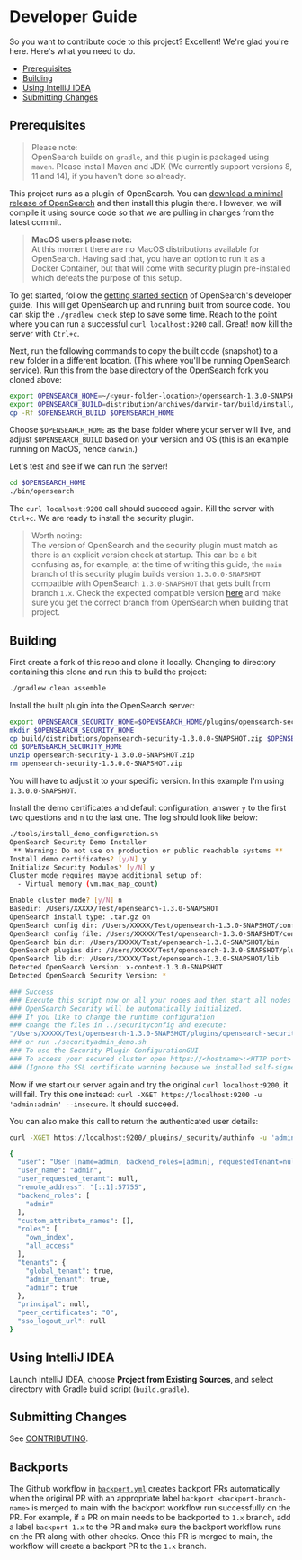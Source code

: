 # Developer Guide
So you want to contribute code to this project? Excellent! We're glad you're here. Here's what you need to do.

- [Prerequisites](#prerequisites)
- [Building](#building)
- [Using IntelliJ IDEA](#using-intellij-idea)
- [Submitting Changes](#submitting-changes)

## Prerequisites

>Please note:\
> OpenSearch builds on `gradle`, and this plugin is packaged using `maven`.
> Please install Maven and JDK (We currently support versions 8, 11 and 14), if you haven't done so already.

This project runs as a plugin of OpenSearch. You can [download a minimal release of OpenSearch](https://opensearch.org/downloads.html#minimal) and then install this plugin there. However, we will compile it using source code so that we are pulling in changes from the latest commit.
>**MacOS users please note:**\
>At this moment there are no MacOS distributions available for OpenSearch. Having said that, you have an option to run it as a Docker Container, but that will come with security plugin pre-installed which defeats the purpose of this setup.

To get started, follow the [getting started section](https://github.com/opensearch-project/OpenSearch/blob/main/DEVELOPER_GUIDE.md#getting-started) of OpenSearch's developer guide. This will get OpenSearch up and running built from source code. You can skip the `./gradlew check` step to save some time. Reach to the point where you can run a successful `curl localhost:9200` call. Great! now kill the server with `Ctrl+c`.

Next, run the following commands to copy the built code (snapshot) to a new folder in a different location. (This where you'll be running OpenSearch service). Run this from the base directory of the OpenSearch fork you cloned above:
```bash
export OPENSEARCH_HOME=~/<your-folder-location>/opensearch-1.3.0-SNAPSHOT
export OPENSEARCH_BUILD=distribution/archives/darwin-tar/build/install/opensearch-1.3.0-SNAPSHOT
cp -Rf $OPENSEARCH_BUILD $OPENSEARCH_HOME
```

Choose `$OPENSEARCH_HOME` as the base folder where your server will live, and adjust `$OPENSEARCH_BUILD` based on your version and OS (this is an example running on MacOS, hence `darwin`.)

Let's test and see if we can run the server!

```bash
cd $OPENSEARCH_HOME
./bin/opensearch
```

The `curl localhost:9200` call should succeed again. Kill the server with `Ctrl+c`. We are ready to install the security plugin.

>Worth noting:\
> The version of OpenSearch and the security plugin must match as there is an explicit version check at startup. This can be a bit confusing as, for example, at the time of writing this guide, the `main` branch of this security plugin builds version `1.3.0.0-SNAPSHOT` compatible with OpenSearch `1.3.0-SNAPSHOT` that gets built from branch `1.x`. Check the expected compatible version [here](https://github.com/opensearch-project/security/blob/main/plugin-descriptor.properties#L27) and make sure you get the correct branch from OpenSearch when building that project.

## Building

First create a fork of this repo and clone it locally. Changing to directory containing this clone and run this to build the project:

```bash
./gradlew clean assemble
```

Install the built plugin into the OpenSearch server:

```bash
export OPENSEARCH_SECURITY_HOME=$OPENSEARCH_HOME/plugins/opensearch-security
mkdir $OPENSEARCH_SECURITY_HOME
cp build/distributions/opensearch-security-1.3.0.0-SNAPSHOT.zip $OPENSEARCH_SECURITY_HOME
cd $OPENSEARCH_SECURITY_HOME
unzip opensearch-security-1.3.0.0-SNAPSHOT.zip
rm opensearch-security-1.3.0.0-SNAPSHOT.zip
```

You will have to adjust it to your specific version. In this example I'm using `1.3.0.0-SNAPSHOT`.

Install the demo certificates and default configuration, answer `y` to the first two questions and `n` to the last one. The log should look like below:

```bash
./tools/install_demo_configuration.sh
OpenSearch Security Demo Installer
 ** Warning: Do not use on production or public reachable systems **
Install demo certificates? [y/N] y
Initialize Security Modules? [y/N] y
Cluster mode requires maybe additional setup of:
  - Virtual memory (vm.max_map_count)

Enable cluster mode? [y/N] n
Basedir: /Users/XXXXX/Test/opensearch-1.3.0-SNAPSHOT
OpenSearch install type: .tar.gz on
OpenSearch config dir: /Users/XXXXX/Test/opensearch-1.3.0-SNAPSHOT/config
OpenSearch config file: /Users/XXXXX/Test/opensearch-1.3.0-SNAPSHOT/config/opensearch.yml
OpenSearch bin dir: /Users/XXXXX/Test/opensearch-1.3.0-SNAPSHOT/bin
OpenSearch plugins dir: /Users/XXXXX/Test/opensearch-1.3.0-SNAPSHOT/plugins
OpenSearch lib dir: /Users/XXXXX/Test/opensearch-1.3.0-SNAPSHOT/lib
Detected OpenSearch Version: x-content-1.3.0-SNAPSHOT
Detected OpenSearch Security Version: *

### Success
### Execute this script now on all your nodes and then start all nodes
### OpenSearch Security will be automatically initialized.
### If you like to change the runtime configuration
### change the files in ../securityconfig and execute:
"/Users/XXXXX/Test/opensearch-1.3.0-SNAPSHOT/plugins/opensearch-security/tools/securityadmin.sh" -cd "/Users/XXXXX/Test/opensearch-1.3.0-SNAPSHOT/plugins/opensearch-security/securityconfig" -icl -key "/Users/XXXXX/Test/opensearch-1.3.0-SNAPSHOT/config/kirk-key.pem" -cert "/Users/XXXXX/Test/opensearch-1.3.0-SNAPSHOT/config/kirk.pem" -cacert "/Users/XXXXX/Test/opensearch-1.3.0-SNAPSHOT/config/root-ca.pem" -nhnv
### or run ./securityadmin_demo.sh
### To use the Security Plugin ConfigurationGUI
### To access your secured cluster open https://<hostname>:<HTTP port> and log in with admin/admin.
### (Ignore the SSL certificate warning because we installed self-signed demo certificates)
```

Now if we start our server again and try the original `curl localhost:9200`, it will fail.
Try this one instead: `curl -XGET https://localhost:9200 -u 'admin:admin' --insecure`. It should succeed.

You can also make this call to return the authenticated user details:

```bash
curl -XGET https://localhost:9200/_plugins/_security/authinfo -u 'admin:admin' --insecure

{
  "user": "User [name=admin, backend_roles=[admin], requestedTenant=null]",
  "user_name": "admin",
  "user_requested_tenant": null,
  "remote_address": "[::1]:57755",
  "backend_roles": [
    "admin"
  ],
  "custom_attribute_names": [],
  "roles": [
    "own_index",
    "all_access"
  ],
  "tenants": {
    "global_tenant": true,
    "admin_tenant": true,
    "admin": true
  },
  "principal": null,
  "peer_certificates": "0",
  "sso_logout_url": null
}
```

## Using IntelliJ IDEA

Launch IntelliJ IDEA, choose **Project from Existing Sources**, and select directory with Gradle build script (`build.gradle`).

## Submitting Changes

See [CONTRIBUTING](CONTRIBUTING.md).

## Backports

The Github workflow in [`backport.yml`](.github/workflows/backport.yml) creates backport PRs automatically when the
original PR with an appropriate label `backport <backport-branch-name>` is merged to main with the backport workflow
run successfully on the PR. For example, if a PR on main needs to be backported to `1.x` branch, add a label
`backport 1.x` to the PR and make sure the backport workflow runs on the PR along with other checks. Once this PR is
merged to main, the workflow will create a backport PR to the `1.x` branch.